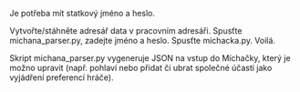 Je potřeba mít statkový jméno a heslo.

Vytvořte/stáhněte adresář data v pracovním adresáři. Spusťte michana_parser.py, zadejte jméno a heslo. Spusťte michacka.py. Voilá.

Skript michana_parser.py vygeneruje JSON na vstup do Míchačky, který je možno upravit (např. pohlaví nebo přidat či ubrat společné účasti jako vyjádření preferencí hráče).